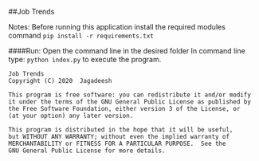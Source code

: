 ##Job Trends

Notes: Before running this application install the required modules
command `pip install -r requirements.txt`

####Run:
Open the command line in the desired folder
In command line type:
`python index.py` to execute the program.

    
    Job Trends
    Copyright (C) 2020  Jagadeesh

    This program is free software: you can redistribute it and/or modify
    it under the terms of the GNU General Public License as published by
    the Free Software Foundation, either version 3 of the License, or
    (at your option) any later version.

    This program is distributed in the hope that it will be useful,
    but WITHOUT ANY WARRANTY; without even the implied warranty of
    MERCHANTABILITY or FITNESS FOR A PARTICULAR PURPOSE.  See the
    GNU General Public License for more details.

